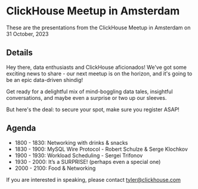 # ClickHouse Meetup in Amsterdam
These are the presentations from the ClickHouse Meetup in Amsterdam on 31 October, 2023

## Details
Hey there, data enthusiasts and ClickHouse aficionados! We've got some exciting news to share - our next meetup is on the horizon, and it's going to be an epic data-driven shindig!

Get ready for a delightful mix of mind-boggling data tales, insightful conversations, and maybe even a surprise or two up our sleeves.

But here's the deal: to secure your spot, make sure you register ASAP!

## Agenda
* 1800 - 1830: Networking with drinks & snacks
* 1830 - 1900: MySQL Wire Protocol - Robert Schulze & Serge Klochkov
* 1900 - 1930: Workload Scheduling - Sergei Trifonov
* 1930 - 2000: It’s a SURPRISE! (perhaps even a special one)
* 2000 - 2100: Food & Networking

If you are interested in speaking, please contact tyler@clickhouse.com
